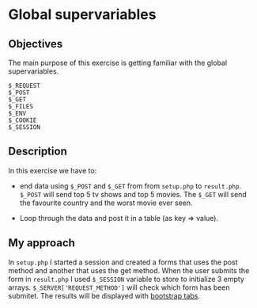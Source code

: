 # Global supervariables

## Objectives

The main purpose of this exercise is getting familiar with the global supervariables.

```$_SERVER
$_REQUEST
$_POST
$_GET
$_FILES
$_ENV
$_COOKIE
$_SESSION
```

## Description

In this exercise we have to:

- end data using `$_POST` and `$_GET` from from `setup.php` to `result.php`. `$_POST` will send top 5 tv shows and top 5 movies. The `$_GET` will send the favourite country and the worst movie ever seen.

- Loop through the data and post it in a table (as key => value).

## My approach

In `setup.php` I started a session and created a forms that uses the post method and another that uses the get method. When the user submits the form in `result.php` I used `$_SESSION` variable to store to initialize 3 empty arrays. `$_SERVER['REQUEST_METHOD']` will check which form has been submitet. The results will be displayed with [bootstrap tabs](https://getbootstrap.com/docs/4.3/components/navs/#tabs).
